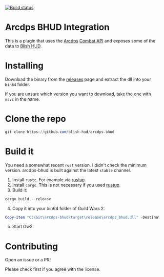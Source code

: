 [![Build status](https://ci.appveyor.com/api/projects/status/ur518hs9piwtlm1t/branch/master?svg=true)](https://ci.appveyor.com/project/greaka/arcdps-bhud-46l35/branch/master)
# Arcdps BHUD Integration

This is a plugin that uses the [Arcdps](https://www.deltaconnected.com/arcdps/) [Combat API](https://www.deltaconnected.com/arcdps/api/) and exposes
some of the data to [Blish HUD](https://github.com/blish-hud/BlishHUD).

# Installing

Download the binary from the [releases](https://github.com/blish-hud/arcdps-bhud/releases) page and extract the dll into your `bin64` folder.

If you are unsure which version you want to download, take the one with `msvc` in the name.

# Clone the repo

```powershell
git clone https://github.com/blish-hud/arcdps-bhud
```

# Build it

You need a somewhat recent `rust` version. I didn't check the minimum version. arcdps-bhud is built against the latest `stable` channel.

1. Install `rustc`. For example via [rustup](https://rustup.rs/).
2. Install `cargo`. This is not necessary if you used [rustup](https://rustup.rs/).
3. Build it:
```powershell
cargo build --release
```
4. Copy it into your bin64 folder of Guild Wars 2:
```powershell
Copy-Item "C:\Git\arcdps-bhud\target\release\arcdps_bhud.dll" -Destination "A:\Guild Wars 2\bin64"
```
5. Start Gw2

# Contributing

Open an issue or a PR!

Please check first if you agree with the license.

